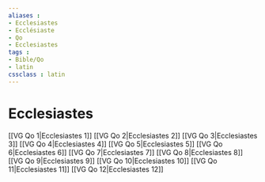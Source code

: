 ```yaml
---
aliases : 
- Ecclesiastes
- Ecclésiaste
- Qo
- Ecclesiastes
tags : 
- Bible/Qo
- latin
cssclass : latin
---
```


# Ecclesiastes

[[VG Qo 1|Ecclesiastes 1]]
[[VG Qo 2|Ecclesiastes 2]]
[[VG Qo 3|Ecclesiastes 3]]
[[VG Qo 4|Ecclesiastes 4]]
[[VG Qo 5|Ecclesiastes 5]]
[[VG Qo 6|Ecclesiastes 6]]
[[VG Qo 7|Ecclesiastes 7]]
[[VG Qo 8|Ecclesiastes 8]]
[[VG Qo 9|Ecclesiastes 9]]
[[VG Qo 10|Ecclesiastes 10]]
[[VG Qo 11|Ecclesiastes 11]]
[[VG Qo 12|Ecclesiastes 12]]
